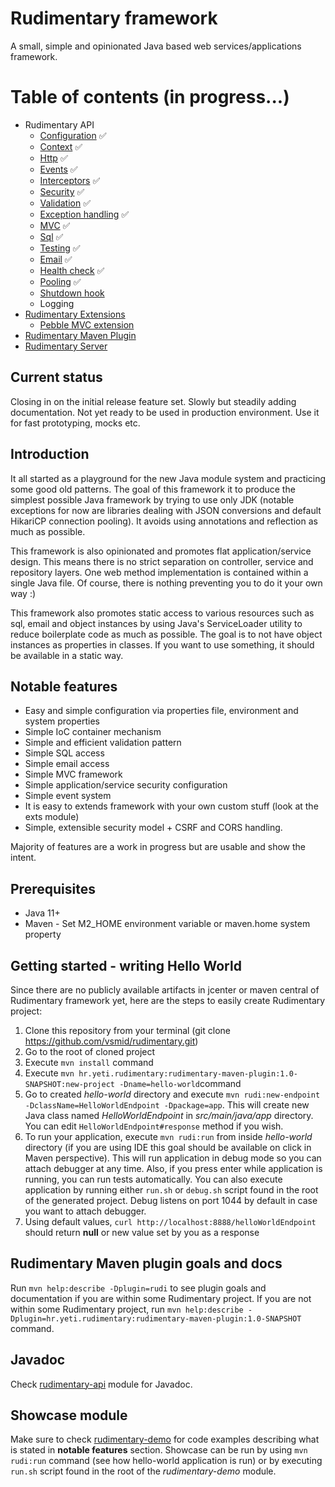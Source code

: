 # Rudimentary framework

A small, simple and opinionated Java based web services/applications framework. 

# Table of contents (in progress...)
* Rudimentary API
  * [Configuration](rudimentary-api/src/main/java/hr/yeti/rudimentary/config/README.md) :white_check_mark:
  * [Context](rudimentary-api/src/main/java/hr/yeti/rudimentary/context/README.md) :white_check_mark:
  * [Http](rudimentary-api/src/main/java/hr/yeti/rudimentary/http/README.md) :white_check_mark:
  * [Events](rudimentary-api/src/main/java/hr/yeti/rudimentary/events/README.md) :white_check_mark:
  * [Interceptors](rudimentary-api/src/main/java/hr/yeti/rudimentary/interceptor/README.md) :white_check_mark:
  * [Security](rudimentary-api/src/main/java/hr/yeti/rudimentary/security/README.md) :white_check_mark:
  * [Validation](rudimentary-api/src/main/java/hr/yeti/rudimentary/validation/README.md) :white_check_mark:
  * [Exception handling](rudimentary-api/src/main/java/hr/yeti/rudimentary/exception/README.md) :white_check_mark:
  * [MVC](rudimentary-api/src/main/java/hr/yeti/rudimentary/mvc/README.md) :white_check_mark:
  * [Sql](rudimentary-api/src/main/java/hr/yeti/rudimentary/sql/README.md) :white_check_mark:
  * [Testing](rudimentary-api/src/main/java/hr/yeti/rudimentary/test/README.md) :white_check_mark:
  * [Email](rudimentary-api/src/main/java/hr/yeti/rudimentary/email/README.md) :white_check_mark:
  * [Health check](rudimentary-api/src/main/java/hr/yeti/rudimentary/health/README.md) :white_check_mark:
  * [Pooling](rudimentary-api/src/main/java/hr/yeti/rudimentary/pooling/README.md) :white_check_mark:
  * [Shutdown hook](rudimentary-api/src/main/java/hr/yeti/rudimentary/shutdown/README.md)
  * Logging
* [Rudimentary Extensions](rudimentary-exts/README.md)
  * [Pebble MVC extension](rudimentary-exts/rudimentary-mvc-pebble-ext/README.md)
* [Rudimentary Maven Plugin](rudimentary-maven-plugin/README.md)
* [Rudimentary Server](rudimentary-server/README.md)

## Current status

Closing in on the initial release feature set. Slowly but steadily adding documentation. Not yet ready to be used in production environment. Use it for fast prototyping, mocks etc. 

## Introduction

It all started as a playground for the new Java module system and practicing some good old patterns.
The goal of this framework it to produce the simplest possible Java framework by trying to use only JDK (notable exceptions for now are libraries dealing with JSON conversions and default HikariCP connection pooling). It avoids using annotations and reflection as much as possible.

This framework is also opinionated and promotes flat application/service design. This means there is no strict separation on controller, service and repository layers. One web method implementation is contained within a single Java file. Of course, there is nothing preventing you to do it your own way :)

This framework also promotes static access to various resources such as sql, email and object instances by using Java's ServiceLoader utility to reduce boilerplate code as much as possible. The goal is to not have object instances as properties in classes. If you want to use something, it should be available in a static way.

## Notable features

* Easy and simple configuration via properties file, environment and system properties
* Simple IoC container mechanism
* Simple and efficient validation pattern
* Simple SQL access
* Simple email access
* Simple MVC framework
* Simple application/service security configuration
* Simple event system
* It is easy to extends framework with your own custom stuff (look at the exts module)
* Simple, extensible security model + CSRF and CORS handling.

Majority of features are a work in progress but are usable and show the intent.

## Prerequisites

* Java 11+
* Maven - Set M2_HOME environment variable or maven.home system property

## Getting started - writing Hello World

Since there are no publicly available artifacts in jcenter or maven central of Rudimentary framework yet, here are the steps to easily create Rudimentary project:

1. Clone this repository from your terminal (git clone https://github.com/vsmid/rudimentary.git)
2. Go to the root of cloned project
3. Execute `mvn install` command
4. Execute `mvn hr.yeti.rudimentary:rudimentary-maven-plugin:1.0-SNAPSHOT:new-project -Dname=hello-world`command
5. Go to created *hello-world* directory and execute `mvn rudi:new-endpoint -DclassName=HelloWorldEndpoint -Dpackage=app`. This will create new Java class named *HelloWorldEndpoint* in *src/main/java/app* directory. You can edit `HelloWorldEndpoint#response` method if you wish.
6. To run your application, execute `mvn rudi:run` from inside *hello-world* directory (if you are using IDE this goal should be available on click in Maven perspective). This will run application in debug mode so you can attach debugger at any time. Also, if you press enter while application is running, you can run tests automatically.
You can also execute application by running either `run.sh` or `debug.sh` script found in the root of the generated project. Debug listens on port 1044 by default in case you want to attach debugger.
7. Using default values, `curl http://localhost:8888/helloWorldEndpoint` should return **null** or new value set by you as a response

## Rudimentary Maven plugin goals and docs
Run `mvn help:describe -Dplugin=rudi` to see plugin goals and documentation if you are within some Rudimentary project.
If you are not within some Rudimentary project, run `mvn help:describe -Dplugin=hr.yeti.rudimentary:rudimentary-maven-plugin:1.0-SNAPSHOT` command.

## Javadoc

Check [rudimentary-api](./rudimentary-api) module for Javadoc.

## Showcase module

Make sure to check [rudimentary-demo](./rudimentary-demo/src/main/java/hr/yeti/rudimentary/demo/endpoint) for code examples describing what is stated in **notable features** section.
Showcase can be run by using `mvn rudi:run` command (see how hello-world application is run) or by executing `run.sh` script found in the root of the *rudimentary-demo* module.
